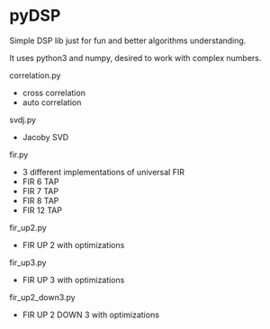 # pyDSP
Simple DSP lib just for fun and better algorithms understanding.

It uses python3 and numpy, desired to work with complex numbers.

correlation.py
- cross correlation
- auto correlation

svdj.py
- Jacoby SVD

fir.py
- 3 different implementations of universal FIR
- FIR 6 TAP
- FIR 7 TAP
- FIR 8 TAP
- FIR 12 TAP

fir_up2.py
- FIR UP 2 with optimizations

fir_up3.py
- FIR UP 3 with optimizations

fir_up2_down3.py
- FIR UP 2 DOWN 3 with optimizations